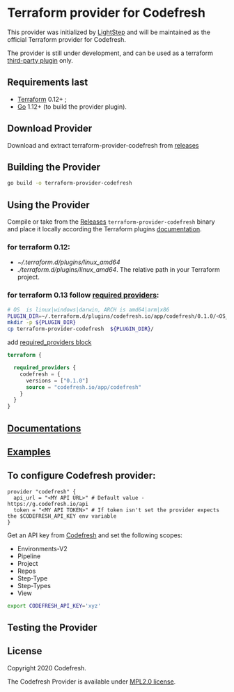 # Terraform provider for Codefresh

This provider was initialized by [LightStep](https://lightstep.com/) and will be maintained as the official Terraform provider for Codefresh.

The provider is still under development, and can be used as a terraform [third-party plugin](https://www.terraform.io/docs/configuration/providers.html#third-party-plugins) only.

## Requirements last

- [Terraform](https://www.terraform.io/downloads.html) 0.12+ ;
- [Go](https://golang.org/doc/install) 1.12+ (to build the provider plugin).

## Download Provider
Download and extract terraform-provider-codefresh from [releases](https://github.com/codefresh-io/terraform-provider-codefresh/releases)

## Building the Provider

```sh
go build -o terraform-provider-codefresh
```

## Using the Provider

Compile or take from the [Releases](https://github.com/codefresh-contrib/terraform-provider-codefresh/releases) `terraform-provider-codefresh` binary and place it locally according the Terraform plugins [documentation](https://www.terraform.io/docs/configuration/providers.html#third-party-plugins).

### for terraform 0.12:
- _~/.terraform.d/plugins/linux\_amd64_
- _./terraform.d/plugins/linux\_amd64_. The relative path in your Terraform project.

### for terraform 0.13 follow [required providers](https://www.terraform.io/docs/configuration/provider-requirements.html):
```bash
# OS  is linux|windows|darwin, ARCH is amd64|arm|x86
PLUGIN_DIR=~/.terraform.d/plugins/codefresh.io/app/codefresh/0.1.0/<OS_ARCH>
mkdir -p ${PLUGIN_DIR}
cp terraform-provider-codefresh  ${PLUGIN_DIR}/
```

add [required_providers block](https://www.terraform.io/docs/configuration/provider-requirements.html#requiring-providers)
```terraform
terraform {

  required_providers {
    codefresh = {
      versions = ["0.1.0"]
      source = "codefresh.io/app/codefresh"
    }
  }
}
```


## [Documentations](./docs)

## [Examples](./examples)

## To configure Codefresh provider:

```hcl
provider "codefresh" {
  api_url = "<MY API URL>" # Default value - https://g.codefresh.io/api
  token = "<MY API TOKEN>" # If token isn't set the provider expects the $CODEFRESH_API_KEY env variable
}
```

Get an API key from [Codefresh](https://g.codefresh.io/user/settings) and set the following scopes:

- Environments-V2
- Pipeline
- Project
- Repos
- Step-Type
- Step-Types
- View

```bash
export CODEFRESH_API_KEY='xyz'
```

## Testing the Provider

## License

Copyright 2020 Codefresh.

The Codefresh Provider is available under [MPL2.0 license](./LICENSE).

